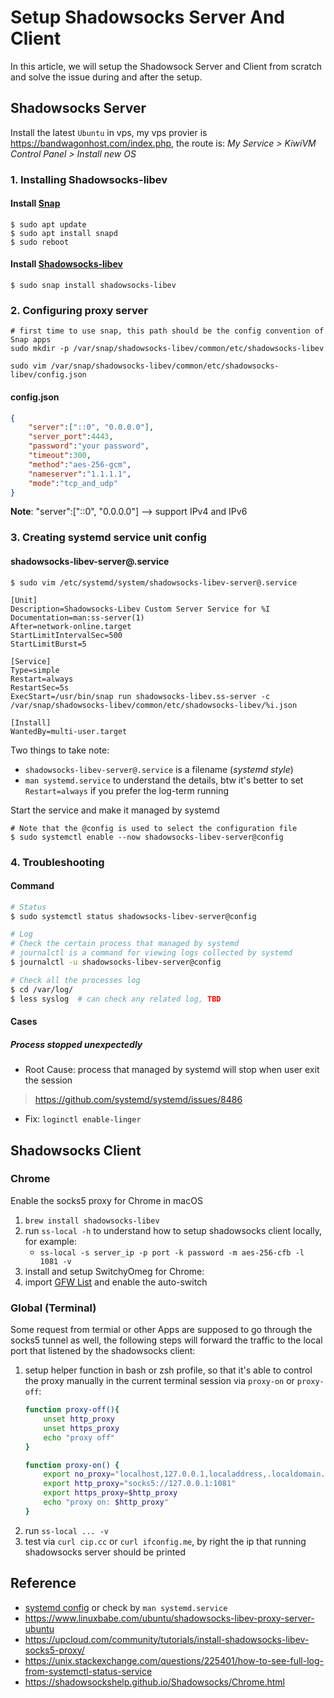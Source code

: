 # Setup Shadowsocks Server And Client

In this article, we will setup the Shadowsock Server and Client from scratch and solve the issue during and after the setup.

## Shadowsocks Server
Install the latest `Ubuntu` in vps, my vps provier is https://bandwagonhost.com/index.php, the route is: *My Service > KiwiVM Control Panel > Install new OS*

### 1. Installing Shadowsocks-libev
#### Install [Snap](https://snapcraft.io/about)
```
$ sudo apt update
$ sudo apt install snapd
$ sudo reboot
```
#### Install [Shadowsocks-libev](https://github.com/shadowsocks/shadowsocks-libev)
```
$ sudo snap install shadowsocks-libev
```

### 2. Configuring proxy server
```shell
# first time to use snap, this path should be the config convention of Snap apps 
sudo mkdir -p /var/snap/shadowsocks-libev/common/etc/shadowsocks-libev

sudo vim /var/snap/shadowsocks-libev/common/etc/shadowsocks-libev/config.json
```
#### config.json
```json
{
    "server":["::0", "0.0.0.0"],
    "server_port":4443,
    "password":"your password",
    "timeout":300,
    "method":"aes-256-gcm",
    "nameserver":"1.1.1.1",
    "mode":"tcp_and_udp"
}
```
**Note**: "server":["::0", "0.0.0.0"] --> support IPv4 and IPv6

### 3. Creating systemd service unit config
#### shadowsocks-libev-server@.service
```shell
$ sudo vim /etc/systemd/system/shadowsocks-libev-server@.service

[Unit]
Description=Shadowsocks-Libev Custom Server Service for %I
Documentation=man:ss-server(1)
After=network-online.target
StartLimitIntervalSec=500
StartLimitBurst=5

[Service]
Type=simple
Restart=always
RestartSec=5s
ExecStart=/usr/bin/snap run shadowsocks-libev.ss-server -c /var/snap/shadowsocks-libev/common/etc/shadowsocks-libev/%i.json

[Install]
WantedBy=multi-user.target
```
Two things to take note:
- `shadowsocks-libev-server@.service` is a filename (*systemd style*)
- `man systemd.service` to understand the details, btw it's better to set `Restart=always` if you prefer the log-term running


Start the service and make it managed by systemd
```shell
# Note that the @config is used to select the configuration file
$ sudo systemctl enable --now shadowsocks-libev-server@config
```

### 4. Troubleshooting
#### Command
```sh
# Status
$ sudo systemctl status shadowsocks-libev-server@config

# Log
# Check the certain process that managed by systemd
# journalctl is a command for viewing logs collected by systemd
$ journalctl -u shadowsocks-libev-server@config

# Check all the processes log
$ cd /var/log/
$ less syslog  # can check any related log, TBD
  ```

#### Cases
##### Process stopped unexpectedly
- Root Cause: process that managed by systemd will stop when user exit the session 
> https://github.com/systemd/systemd/issues/8486 
- Fix: `loginctl enable-linger`

## Shadowsocks Client
### Chrome
Enable the socks5 proxy for Chrome in macOS
1. `brew install shadowsocks-libev`
2. run `ss-local -h` to understand how to setup shadowsocks client locally, for example:
	- `ss-local -s server_ip -p port -k password -m aes-256-cfb -l 1081 -v`
3. install and setup SwitchyOmeg for Chrome: 
4. import [GFW List](https://shadowsockshelp.github.io/Shadowsocks/Chrome.html) and enable the auto-switch

### Global (Terminal)
Some request from termial or other Apps are supposed to go through the socks5 tunnel as well, the following steps will forward the traffic to the local port that listened by the shadowsocks client:
1. setup helper function in bash or zsh profile, so that it's able to control the proxy manually in the current terminal session via `proxy-on` or `proxy-off`:
	```sh
	function proxy-off(){
	    unset http_proxy
	    unset https_proxy
	    echo "proxy off"
	}
	
	function proxy-on() {
	    export no_proxy="localhost,127.0.0.1,localaddress,.localdomain.com"
	    export http_proxy="socks5://127.0.0.1:1081"
	    export https_proxy=$http_proxy
	    echo "proxy on: $http_proxy"
	}
	```
2. run `ss-local ... -v`
3. test via `curl cip.cc` or `curl ifconfig.me`, by right the ip that running shadowsocks server should be printed 

## Reference
- [systemd config](https://www.freedesktop.org/software/systemd/man/systemd.service.html) or check by `man systemd.service`
- https://www.linuxbabe.com/ubuntu/shadowsocks-libev-proxy-server-ubuntu
- https://upcloud.com/community/tutorials/install-shadowsocks-libev-socks5-proxy/
- https://unix.stackexchange.com/questions/225401/how-to-see-full-log-from-systemctl-status-service
- https://shadowsockshelp.github.io/Shadowsocks/Chrome.html
